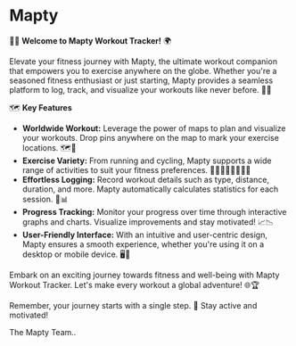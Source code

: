 # Mapty
🏋️‍♂️ **Welcome to Mapty Workout Tracker!** 🌍

Elevate your fitness journey with Mapty, the ultimate workout companion that empowers you to exercise anywhere on the globe.
Whether you're a seasoned fitness enthusiast or just starting, Mapty provides a seamless platform to log, track,
and visualize your workouts like never before. 💪🌟

🗺️ **Key Features**

- **Worldwide Workout:** Leverage the power of maps to plan and visualize your workouts. Drop pins anywhere on the map to mark your exercise locations. 🗺️📍
- **Exercise Variety:** From running and cycling, Mapty supports a wide range of activities to suit your fitness preferences. 🏃‍♀️🚴‍♂️🏊‍♂️🧘‍♀️
- **Effortless Logging:** Record workout details such as type, distance, duration, and more. Mapty automatically calculates statistics for each session. 📝📊
- **Progress Tracking:** Monitor your progress over time through interactive graphs and charts. Visualize improvements and stay motivated! 📈📉
- **User-Friendly Interface:** With an intuitive and user-centric design, Mapty ensures a smooth experience, whether you're using it on a desktop or mobile device. 🖥️📱

Embark on an exciting journey towards fitness and well-being with Mapty Workout Tracker. Let's make every workout a global adventure! 🌐🏆

Remember, your journey starts with a single step. 💫 Stay active and motivated!

The Mapty Team..
